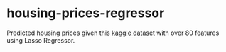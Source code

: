 # housing-prices-regressor
Predicted housing prices given this [kaggle dataset](https://www.kaggle.com/c/house-prices-advanced-regression-techniques) with over 80 features using Lasso Regressor. 
